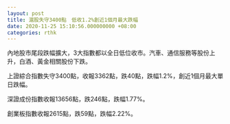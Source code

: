 ```yaml
---
layout: post
title: 滬股失守3400點　低收1.2%創近1個月最大跌幅
date: 2020-11-25 15:10:56.000000000 +08:00
categories: rthk
---
```


內地股市尾段跌幅擴大，3大指數都以全日低位收市。汽車、通信服務等股份上升，白酒、黃金相關股份下跌。

上證綜合指數失守3400點，收報3362點，跌40點，跌幅1.2%，創近1個月最大單日跌幅。

深證成份指數收報13656點，跌246點，跌幅1.77%。

創業板指數收報2615點，跌59點，跌幅2.22%。
